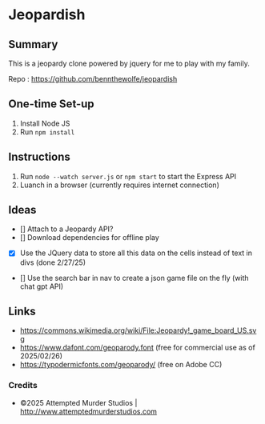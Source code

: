 # Jeopardish
## Summary
This is a jeopardy clone powered by jquery for me to play with my family.

Repo : https://github.com/bennthewolfe/jeopardish

## One-time Set-up
1. Install Node JS
2. Run ```npm install```

## Instructions
1. Run ```node --watch server.js``` or ```npm start``` to start the Express API
2. Luanch in a browser (currently requires internet connection)

## Ideas
- [] Attach to a Jeopardy API?
- [] Download dependencies for offline play
- [x] Use the JQuery data to store all this data on the cells instead of text in divs (done 2/27/25)
- [] Use the search bar in nav to create a json game file on the fly (with chat gpt API)

## Links
- https://commons.wikimedia.org/wiki/File:Jeopardy!_game_board_US.svg
- https://www.dafont.com/geoparody.font (free for commercial use as of 2025/02/26)
- https://typodermicfonts.com/geoparody/ (free on Adobe CC)

### Credits
- &copy;2025 Attempted Murder Studios | http://www.attemptedmurderstudios.com